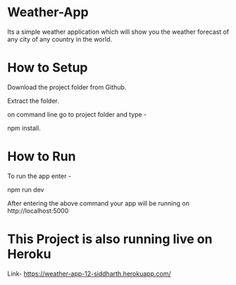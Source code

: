 # Weather-App

Its a simple weather application which will show you the weather forecast of any city of any country in the world.

# How to Setup

Download the project folder from Github. 

Extract the folder.

on command line go to project folder and type -

npm install.

# How to Run

To run the app enter -

npm run dev

After entering the above command your app will be running on http://localhost:5000

# This Project is also running live on Heroku

Link-  https://weather-app-12-siddharth.herokuapp.com/




